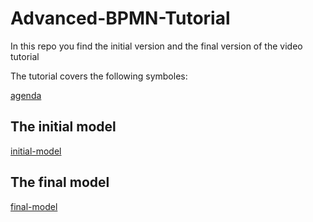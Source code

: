 # Advanced-BPMN-Tutorial
In this repo you find the initial version and the final version of the video tutorial

The tutorial covers the following symboles: 

[agenda](agenda-grey.png)


## The initial model

[initial-model](initial.png)


## The final model

[final-model](final.png)

